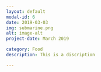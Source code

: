 ```yaml
---
layout: default
modal-id: 6
date: 2019-03-03
img: submarine.png
alt: image-alt
project-date: March 2019

category: Food
description: This is a discription

---
```

